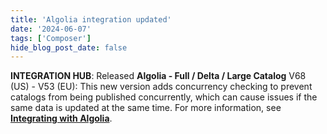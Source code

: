 ```yaml
---
title: 'Algolia integration updated'
date: '2024-06-07'
tags: ['Composer']
hide_blog_post_date: false
---
```

**INTEGRATION HUB**: Released **Algolia - Full / Delta / Large Catalog** V68 (US) - V53 (EU): This new version adds concurrency checking to prevent catalogs from being published concurrently, which can cause issues if the same data is updated at the same time. For more information, see **[Integrating with Algolia](https://beta.elasticpath.dev/docs/composer/integration-hub/site-search/algolia)**.
